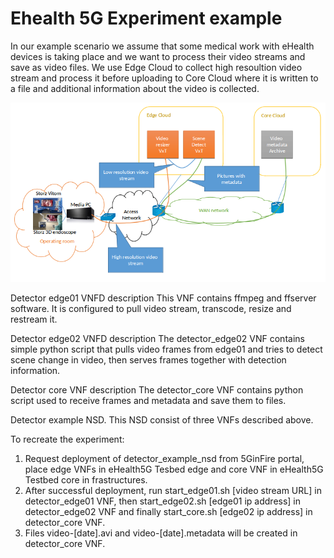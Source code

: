 <!-- TITLE: Ehealth 5G Experiment example-->
<!-- SUBTITLE: Ehealth 5G Experiment example -->

# Ehealth 5G Experiment example

In our example scenario we assume that some medical work with eHealth devices is taking place and we want to process their video streams and save as video files. We use Edge Cloud to collect high resoultion video stream and process it before uploading to Core Cloud where it is written to a file and additional information about the video is collected.

![Detector Scheme](/uploads/ehealth/detector-scheme.png "Detector Scheme")

Detector edge01 VNFD description
This VNF contains ffmpeg and ffserver software. It is configured to pull video stream, transcode, resize and restream it.

Detector edge02 VNFD description
The detector_edge02 VNF contains simple python script that pulls video frames from edge01 and tries to detect scene change in video, then serves frames together with detection information.

Detector core VNF description
The detector_core VNF contains python script used to receive frames and metadata and save them to files.

Detector example NSD.
This NSD consist of three VNFs described above.

To recreate the experiment:
1. Request deployment of detector_example_nsd from 5GinFire portal, place edge VNFs in eHealth5G Tesbed edge and core VNF in eHealth5G Testbed core in
frastructures.
2. After successful deployment, run start_edge01.sh [video stream URL] in detector_edge01 VNF, then start_edge02.sh [edge01 ip address] in detector_edge02 VNF and finally start_core.sh [edge02 ip address] in detector_core VNF.
3. Files video-[date].avi and video-[date].metadata will be created in detector_core VNF.


